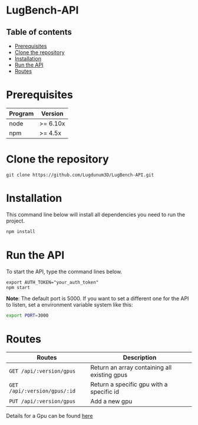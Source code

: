 # LugBench-API

## Table of contents
- [Prerequisites](#prerequisites)
- [Clone the repository](#clone-the-repository)
- [Installation](#installation)
- [Run the API](#run-the-api)
- [Routes](#routes)

# Prerequisites

Program | Version
------- | -----------
node    | >= 6.10x
npm     | >= 4.5x

# Clone the repository

```
git clone https://github.com/Lugdunum3D/LugBench-API.git
```

# Installation

This command line below will install all dependencies you need to run the project.

```bash
npm install
```

# Run the API

To start the API, type the command lines below.

```
export AUTH_TOKEN="your_auth_token"
npm start
```

**Note**: The default port is 5000. If you want to set a different one for the API to listen, set a environment variable system like this:

```bash
export PORT=3000
```

# Routes

Routes                       | Description
---------------------------- | -----------
`GET /api/:version/gpus`     | Return an array containing all existing gpus
`GET /api/:version/gpus/:id` | Return a specific gpu with a specific id
`PUT /api/:version/gpus`     | Add a new gpu

Details for a Gpu can be found [here](./v1/models/gpu.js)
